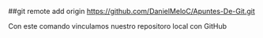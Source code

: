  ##git remote add origin https://github.com/DanielMeloC/Apuntes-De-Git.git

 Con este comando vinculamos nuestro repositoro local con GitHub